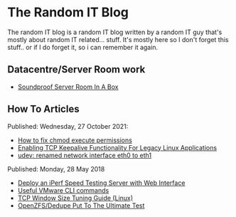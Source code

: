 # The Random IT Blog

The random IT blog is a random IT blog written by a random IT guy that's mostly about random IT related... stuff. It's mostly here so I don't forget this stuff.. or if I do forget it, so i can remember it again.

## Datacentre/Server Room work

* [Soundproof Server Room In A Box](articles/soundproof-server-room-in-box)

## How To Articles

Published: Wednesday, 27 October 2021:

* [How to fix chmod execute permissions](articles/2021-10-how-to-fix-chmod-execute-permissions)
* [Enabling TCP Keepalive Functionality For Legacy Linux Applications](articles/2021-10-enabling-tcp-keepalive-functionality)
* [udev: renamed network interface eth0 to eth1](articles/2021-10-udev-renamed-network-interface-eth0-to)

Published: Monday, 28 May 2018

* [Deploy an iPerf Speed Testing Server with Web Interface](articles/2018-05-deploy-iperf-speed-testing-server-with)
* [Useful VMware CLI commands](articles/2018-05-useful-vmware-cli-commands)
* [TCP Window Size Tuning Guide (Linux)](articles/2018-05-tcp-window-size-tuning-guide-linux)
* [OpenZFS/Dedupe Put To The Ultimate Test](articles/2018-05-zfsdedupe-put-to-ultimate-test-against)
